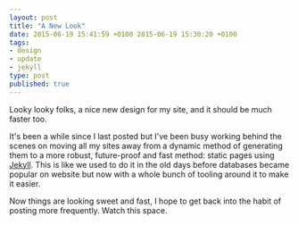```yaml
---
layout: post
title: "A New Look"
date: 2015-06-19 15:41:59 +0100 2015-06-19 15:30:20 +0100
tags:
- design
- update
- jekyll
type: post
published: true
---
```

Looky looky folks, a nice new design for my site, and it should be much faster too.  

It's been a while since I last posted but I've been busy working behind the scenes on moving all my sites away from a dynamic method of generating them to a more robust, future-proof and fast method: static pages using [Jekyll](http://jekyllrb.com/).  This is like we used to do it in the old days before databases became popular on website but now with a whole bunch of tooling around it to make it easier.

Now things are looking sweet and fast, I hope to get back into the habit of posting more frequently.  Watch this space.
